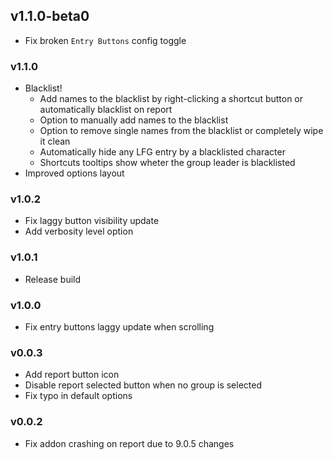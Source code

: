
## v1.1.0-beta0
* Fix broken `Entry Buttons` config toggle

### v1.1.0
* Blacklist!
  * Add names to the blacklist by right-clicking a shortcut button or automatically blacklist on report
  * Option to manually add names to the blacklist
  * Option to remove single names from the blacklist or completely wipe it clean
  * Automatically hide any LFG entry by a blacklisted character
  * Shortcuts tooltips show wheter the group leader is blacklisted
* Improved options layout

### v1.0.2
* Fix laggy button visibility update
* Add verbosity level option

### v1.0.1
* Release build

### v1.0.0
* Fix entry buttons laggy update when scrolling

### v0.0.3
* Add report button icon
* Disable report selected button when no group is selected
* Fix typo in default options
  
### v0.0.2
* Fix addon crashing on report due to 9.0.5 changes